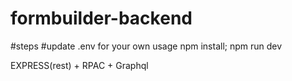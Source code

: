 # formbuilder-backend

#steps
#update .env for your own usage
npm install;
npm run dev

EXPRESS(rest) + RPAC + Graphql
